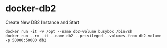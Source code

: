 docker-db2
==========

Create New DB2 Instance and Start

```
docker run -it -v /opt --name db2-volume busybox /bin/sh
docker run --rm -it --name db2 --privileged --volumes-from db2-volume -p 50000:50000 db2
```

